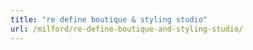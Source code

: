 ```yaml
---
title: "re define boutique & styling studio"
url: /milford/re-define-boutique-and-styling-studio/
---
```

